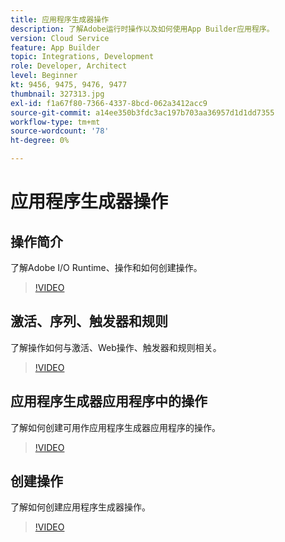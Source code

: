 ```yaml
---
title: 应用程序生成器操作
description: 了解Adobe运行时操作以及如何使用App Builder应用程序。
version: Cloud Service
feature: App Builder
topic: Integrations, Development
role: Developer, Architect
level: Beginner
kt: 9456, 9475, 9476, 9477
thumbnail: 327313.jpg
exl-id: f1a67f80-7366-4337-8bcd-062a3412acc9
source-git-commit: a14ee350b3fdc3ac197b703aa36957d1d1dd7355
workflow-type: tm+mt
source-wordcount: '78'
ht-degree: 0%

---
```


# 应用程序生成器操作

## 操作简介

了解Adobe I/O Runtime、操作和如何创建操作。

>[!VIDEO](https://video.tv.adobe.com/v/339192/?quality=12&learn=on)

## 激活、序列、触发器和规则

了解操作如何与激活、Web操作、触发器和规则相关。

>[!VIDEO](https://video.tv.adobe.com/v/339193/?quality=12&learn=on)

## 应用程序生成器应用程序中的操作

了解如何创建可用作应用程序生成器应用程序的操作。

>[!VIDEO](https://video.tv.adobe.com/v/339194/?quality=12&learn=on)

## 创建操作

了解如何创建应用程序生成器操作。

>[!VIDEO](https://video.tv.adobe.com/v/339195/?quality=12&learn=on)
